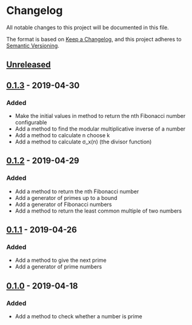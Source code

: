 # Changelog
All notable changes to this project will be documented in this file.

The format is based on [Keep a Changelog][clog], and this project adheres to [Semantic Versioning][semver].

## [Unreleased]

## [0.1.3] - 2019-04-30
### Added
- Make the initial values in method to return the nth Fibonacci number configurable
- Add a method to find the modular multiplicative inverse of a number
- Add a method to calculate n choose k
- Add a method to calculate σ_x(n) (the divisor function)

## [0.1.2] - 2019-04-29
### Added
- Add a method to return the nth Fibonacci number
- Add a generator of primes up to a bound
- Add a generator of Fibonacci numbers
- Add a method to return the least common multiple of two numbers

## [0.1.1] - 2019-04-26
### Added
- Add a method to give the next prime
- Add a generator of prime numbers

## [0.1.0] - 2019-04-18
### Added
- Add a method to check whether a number is prime


[unreleased]: https://github.com/spapanik/mathlib/compare/v0.1.3...master
[0.1.3]: https://github.com/spapanik/mathlib/compare/v0.1.2...v0.1.3
[0.1.2]: https://github.com/spapanik/mathlib/compare/v0.1.1...v0.1.2
[0.1.1]: https://github.com/spapanik/mathlib/compare/v0.1.0...v0.1.1
[0.1.0]: https://github.com/spapanik/mathlib/releases/tag/v0.1.0

[clog]: https://keepachangelog.com/en/1.0.0/
[semver]: https://semver.org/spec/v2.0.0.html
